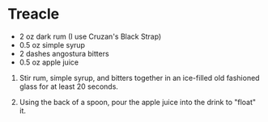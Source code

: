 # Treacle
* 2 oz dark rum (I use Cruzan's Black Strap)
* 0.5 oz simple syrup
* 2 dashes angostura bitters
* 0.5 oz apple juice

1) Stir rum, simple syrup, and bitters together in an ice-filled old fashioned glass for at least 20 seconds.

2) Using the back of a spoon, pour the apple juice into the drink to "float" it.
